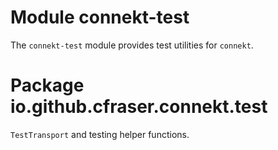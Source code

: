 # Module connekt-test

The `connekt-test` module provides test utilities for `connekt`.

# Package io.github.cfraser.connekt.test

`TestTransport` and testing helper functions.
